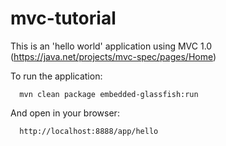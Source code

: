 # mvc-tutorial
This is an 'hello world' application using MVC 1.0 (https://java.net/projects/mvc-spec/pages/Home) 

To run the application: 

      mvn clean package embedded-glassfish:run
      
And open in your browser:

      http://localhost:8888/app/hello
      



